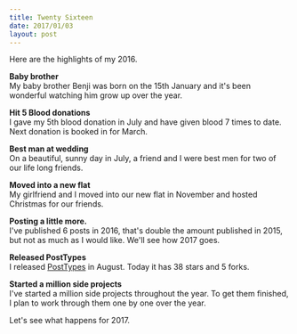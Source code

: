 ```yaml
---
title: Twenty Sixteen
date: 2017/01/03
layout: post
---
```


Here are the highlights of my 2016.


**Baby brother**<br>
My baby brother Benji was born on the 15th January and it's been wonderful watching him grow up over the year.


**Hit 5 Blood donations**<br>
I gave my 5th blood donation in July and have given blood 7 times to date. Next donation is booked in for March.


**Best man at wedding**<br>
On a beautiful, sunny day in July, a friend and I were best men for two of our life long friends.


**Moved into a new flat**<br>
My girlfriend and I moved into our new flat in November and hosted Christmas for our friends.


**Posting a little more.**<br>
I've published 6 posts in 2016, that's double the amount published in 2015, but not as much as I would like. We'll see how 2017 goes.


**Released PostTypes**<br>
I released [PostTypes](https://github.com/jjgrainger/PostTypes) in August. Today it has 38 stars and 5 forks.


**Started a million side projects**<br>
I've started a million side projects throughout the year. To get them finished, I plan to work through them one by one over the year.

Let's see what happens for 2017.
